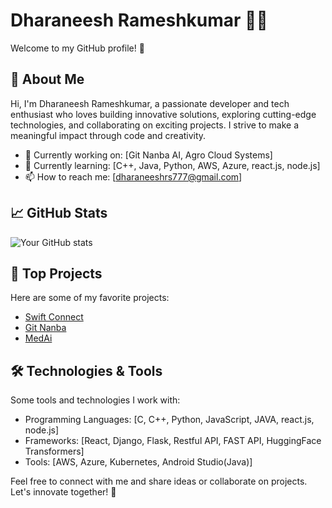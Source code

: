 # Dharaneesh Rameshkumar 👨‍💻

Welcome to my GitHub profile! 🚀

## 💫 About Me
Hi, I'm Dharaneesh Rameshkumar, a passionate developer and tech enthusiast who loves building innovative solutions, exploring cutting-edge technologies, and collaborating on exciting projects. I strive to make a meaningful impact through code and creativity.

- 🔭 Currently working on: [Git Nanba AI, Agro Cloud Systems]
- 🌱 Currently learning: [C++, Java, Python, AWS, Azure, react.js, node.js]
- 📫 How to reach me: [dharaneeshrs777@gmail.com]


## 📈 GitHub Stats
![Your GitHub stats](https://github-readme-stats.vercel.app/api?username=Dharaneesh20&show_icons=true&theme=radical)

## 📂 Top Projects
Here are some of my favorite projects:
- [Swift Connect](https://github.com/Dharaneesh20/Swift_Connect)
- [Git Nanba](https://dharaneesh20.github.io/Git-Nanba-AI/)
- [MedAi]([https://github.com/Dharaneesh20/MedAi])


## 🛠️ Technologies & Tools
Some tools and technologies I work with:
- Programming Languages: [C, C++, Python, JavaScript, JAVA, react.js, node.js]
- Frameworks: [React, Django, Flask, Restful API, FAST API, HuggingFace Transformers]
- Tools: [AWS, Azure, Kubernetes, Android Studio(Java)]


Feel free to connect with me and share ideas or collaborate on projects. Let's innovate together! 🚀
